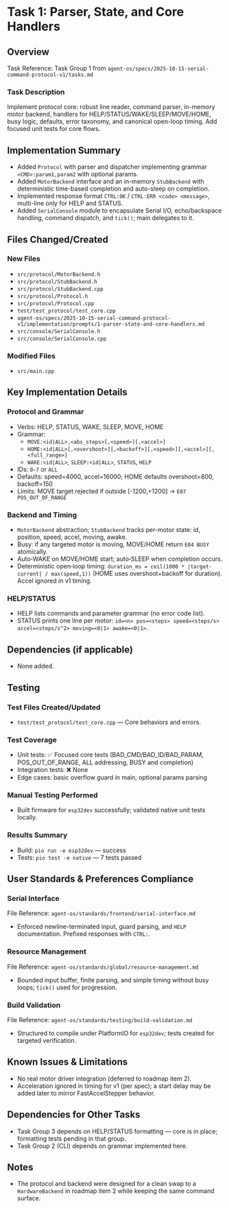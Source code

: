 # Task 1: Parser, State, and Core Handlers

## Overview
Task Reference: Task Group 1 from `agent-os/specs/2025-10-15-serial-command-protocol-v1/tasks.md`

### Task Description
Implement protocol core: robust line reader, command parser, in-memory motor backend, handlers for HELP/STATUS/WAKE/SLEEP/MOVE/HOME, busy logic, defaults, error taxonomy, and canonical open-loop timing. Add focused unit tests for core flows.

## Implementation Summary
- Added `Protocol` with parser and dispatcher implementing grammar `<CMD>:param1,param2` with optional params.
- Added `MotorBackend` interface and an in-memory `StubBackend` with deterministic time-based completion and auto-sleep on completion.
- Implemented response format `CTRL:OK` / `CTRL:ERR <code> <message>`, multi-line only for HELP and STATUS.
- Added `SerialConsole` module to encapsulate Serial I/O, echo/backspace handling, command dispatch, and `tick()`; main delegates to it.

## Files Changed/Created
### New Files
- `src/protocol/MotorBackend.h`
- `src/protocol/StubBackend.h`
- `src/protocol/StubBackend.cpp`
- `src/protocol/Protocol.h`
- `src/protocol/Protocol.cpp`
- `test/test_protocol/test_core.cpp`
- `agent-os/specs/2025-10-15-serial-command-protocol-v1/implementation/prompts/1-parser-state-and-core-handlers.md`
- `src/console/SerialConsole.h`
- `src/console/SerialConsole.cpp`

### Modified Files
- `src/main.cpp`

## Key Implementation Details
### Protocol and Grammar
- Verbs: HELP, STATUS, WAKE, SLEEP, MOVE, HOME
- Grammar:
  - `MOVE:<id|ALL>,<abs_steps>[,<speed>][,<accel>]`
  - `HOME:<id|ALL>[,<overshoot>][,<backoff>][,<speed>][,<accel>][,<full_range>]`
  - `WAKE:<id|ALL>`, `SLEEP:<id|ALL>`, `STATUS`, `HELP`
- IDs: `0–7` or `ALL`
- Defaults: speed=4000, accel=16000; HOME defaults overshoot=800, backoff=150
- Limits: MOVE target rejected if outside [-1200,+1200] → `E07 POS_OUT_OF_RANGE`

### Backend and Timing
- `MotorBackend` abstraction; `StubBackend` tracks per-motor state: id, position, speed, accel, moving, awake.
- Busy: if any targeted motor is moving, MOVE/HOME return `E04 BUSY` atomically.
- Auto‑WAKE on MOVE/HOME start; auto‑SLEEP when completion occurs.
- Deterministic open‑loop timing: `duration_ms = ceil(1000 * |target-current| / max(speed,1))` (HOME uses overshoot+backoff for duration). Accel ignored in v1 timing.

### HELP/STATUS
- HELP lists commands and parameter grammar (no error code list).
- STATUS prints one line per motor: `id=<n> pos=<steps> speed=<steps/s> accel=<steps/s^2> moving=<0|1> awake=<0|1>`.

## Dependencies (if applicable)
- None added.

## Testing
### Test Files Created/Updated
- `test/test_protocol/test_core.cpp` — Core behaviors and errors.

### Test Coverage
- Unit tests: ✅ Focused core tests (BAD_CMD/BAD_ID/BAD_PARAM, POS_OUT_OF_RANGE, ALL addressing, BUSY and completion)
- Integration tests: ❌ None
- Edge cases: basic overflow guard in main, optional params parsing

### Manual Testing Performed
- Built firmware for `esp32dev` successfully; validated native unit tests locally.

### Results Summary
- Build: `pio run -e esp32dev` — success
- Tests: `pio test -e native` — 7 tests passed

## User Standards & Preferences Compliance

### Serial Interface
File Reference: `agent-os/standards/frontend/serial-interface.md`
- Enforced newline-terminated input, guard parsing, and `HELP` documentation. Prefixed responses with `CTRL:`.

### Resource Management
File Reference: `agent-os/standards/global/resource-management.md`
- Bounded input buffer, finite parsing, and simple timing without busy loops; `tick()` used for progression.

### Build Validation
File Reference: `agent-os/standards/testing/build-validation.md`
- Structured to compile under PlatformIO for `esp32dev`; tests created for targeted verification.

## Known Issues & Limitations
- No real motor driver integration (deferred to roadmap item 2).
- Acceleration ignored in timing for v1 (per spec); a start delay may be added later to mirror FastAccelStepper behavior.

## Dependencies for Other Tasks
- Task Group 3 depends on HELP/STATUS formatting — core is in place; formatting tests pending in that group.
- Task Group 2 (CLI) depends on grammar implemented here.

## Notes
- The protocol and backend were designed for a clean swap to a `HardwareBackend` in roadmap item 2 while keeping the same command surface.
